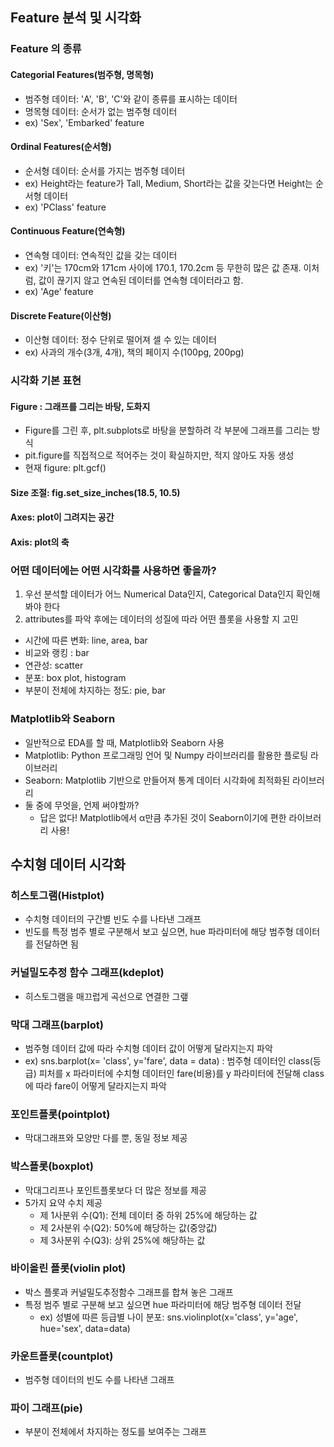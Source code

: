 ## Feature 분석 및 시각화


### Feature 의 종류

#### Categorial Features(범주형, 명목형)
- 범주형 데이터: 'A', 'B', 'C'와 같이 종류를 표시하는 데이터
- 명목형 데이터: 순서가 없는 범주형 데이터
- ex) 'Sex', 'Embarked' feature

#### Ordinal Features(순서형)
- 순서형 데이터: 순서를 가지는 범주형 데이터
- ex) Height라는 feature가 Tall, Medium, Short라는 값을 갖는다면 Height는 순서형 데이터
- ex) 'PClass' feature

#### Continuous Feature(연속형)
- 연속형 데이터: 연속적인 값을 갖는 데이터
- ex) '키'는 170cm와 171cm 사이에 170.1, 170.2cm 등 무한히 많은 값 존재. 이처럼, 값이 끊기지 않고 연속된 데이터를 연속형 데이터라고 함.
- ex) 'Age' feature

#### Discrete Feature(이산형)
- 이산형 데이터: 정수 단위로 떨어져 셀 수 있는 데이터
- ex) 사과의 개수(3개, 4개), 책의 페이지 수(100pg, 200pg)

### 시각화 기본 표현

#### Figure : 그래프를 그리는 바탕, 도화지
- Figure를 그린 후, plt.subplots로 바탕을 분할하려 각 부분에 그래프를 그리는 방식
- pit.figure를 직접적으로 적어주는 것이 확실하지만, 적지 않아도 자동 생성
- 현재 figure: plt.gcf()

#### Size 조절: fig.set_size_inches(18.5, 10.5)

#### Axes: plot이 그려지는 공간

#### Axis: plot의 축

### 어떤 데이터에는 어떤 시각화를 사용하면 좋을까?

1. 우선 분석할 데이터가 어느 Numerical Data인지, Categorical Data인지 확인해봐야 한다
2. attributes를 파악 후에는 데이터의 성질에 따라 어떤 플롯을 사용할 지 고민

- 시간에 따른 변화: line, area, bar
- 비교와 랭킹 : bar
- 연관성: scatter
- 분포: box plot, histogram
- 부분이 전체에 차지하는 정도: pie, bar

### Matplotlib와 Seaborn

- 일반적으로 EDA를 할 때, Matplotlib와 Seaborn 사용
- Matplotlib: Python 프로그래밍 언어 및 Numpy 라이브러리를 활용한 플로팅 라이브러리
- Seaborn: Matplotlib 기반으로 만들어져 통계 데이터 시각화에 최적화된 라이브러리
- 둘 중에 무엇을, 언제 써야할까? 
    - 답은 없다! Matplotlib에서 α만큼 추가된 것이 Seaborn이기에 편한 라이브러리 사용!


## 수치형 데이터 시각화

### 히스토그램(Histplot)
- 수치형 데이터의 구간별 빈도 수를 나타낸 그래프
- 빈도를 특정 범주 별로 구분해서 보고 싶으면, hue 파라미터에 해당 범주형 데이터를 전달하면 됨

### 커널밀도추정 함수 그래프(kdeplot)
- 히스토그램을 매끄럽게 곡선으로 연결한 그랲

### 막대 그래프(barplot)
- 범주형 데이터 값에 따라 수치형 데이터 값이 어떻게 달라지는지 파악
- ex) sns.barplot(x= 'class', y='fare', data = data) : 범주형 데이터인 class(등급) 피처를 x 파라미터에 수치형 데이터인 fare(비용)를 y 파라미터에 전달해 class에 따라 fare이 어떻게 달라지는지 파악

### 포인트플롯(pointplot)
- 막대그래프와 모양만 다를 뿐, 동일 정보 제공

### 박스플롯(boxplot)
- 막대그리프나 포인트플롯보다 더 많은 정보를 제공
- 5가지 요약 수치 제공
    - 제 1사분위 수(Q1): 전체 데이터 중 하위 25%에 해당하는 값
    - 제 2사분위 수(Q2): 50%에 해당하는 값(중앙값)
    - 제 3사분위 수(Q3): 상위 25%에 해당하는 값

### 바이올린 플롯(violin plot)
- 박스 플롯과 커널밀도추정함수 그래프를 합쳐 놓은 그래프
- 특정 범주 별로 구분해 보고 싶으면 hue 파라미터에 해당 범주형 데이터 전달
    - ex) 성별에 따른 등급별 나이 분포: sns.violinplot(x='class', y='age', hue='sex', data=data)


### 카운트플롯(countplot)
- 범주형 데이터의 빈도 수를 나타낸 그래프

### 파이 그래프(pie)
- 부분이 전체에서 차지하는 정도를 보여주는 그래프


